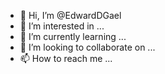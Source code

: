 - 👋 Hi, I’m @EdwardDGael
- 👀 I’m interested in ...
- 🌱 I’m currently learning ...
- 💞️ I’m looking to collaborate on ...
- 📫 How to reach me ...

<!---
EdwardDGael/EdwardDGael is a ✨ special ✨ repository because its `README.md` (this file) appears on your GitHub profile.
You can click the Preview link to take a look at your changes.
--->
